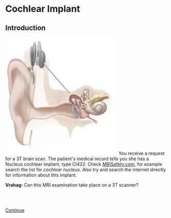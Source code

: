 # Cochlear Implant

## Introduction

![](cochlear_implant.jpg) You receive a request for a 3T brain scan. 
The patient's medical record tells you she has a Nucleus cochlear implant, type CI422.
Check [MRISafety.com](http://www.mrisafety.com), for example search the list for
*cochlear nucleus*. Also try and search the internet directly for information about this implant. 


**Vrahag:** Can this MRI examination take place on a 3T scanner?

<br>
<br>

[Continue](case_part2.md)

